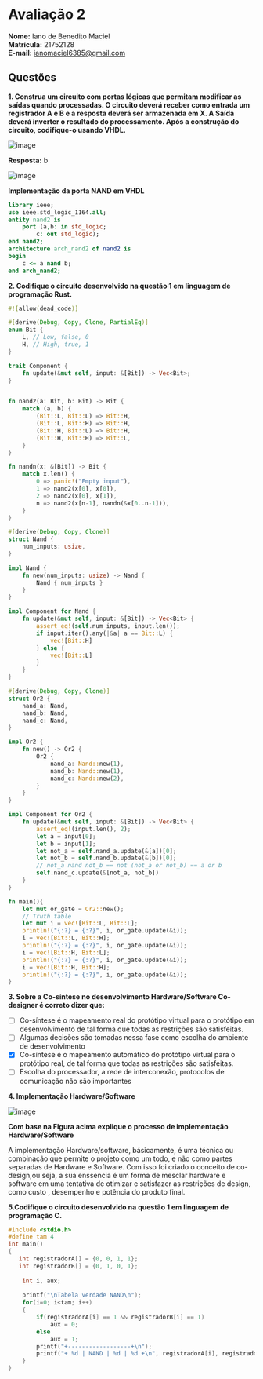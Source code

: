 # Avaliação 2

**Nome:** Iano de Benedito Maciel<br>
**Matrícula:** 21752128<br>
**E-mail:** ianomaciel6385@gmail.com<br>

## Questões
**1. Construa um circuito com portas lógicas que permitam modificar as saídas quando processadas. O circuito deverá receber como entrada um registrador A e B e a resposta deverá ser armazenada em X. A Saída deverá inverter o resultado do processamento. Após a construção do circuito, codifique-o usando VHDL.**

![image](https://user-images.githubusercontent.com/71051791/136615376-de172aed-1d2b-46f0-b2ba-8d7d28b1db4e.png)

**Resposta:** b

![image](https://user-images.githubusercontent.com/71051791/136638409-a5bc1f2c-0484-411c-95a1-27dbf44ff058.png)

**Implementação da porta NAND em VHDL**

~~~VHDL
library ieee;
use ieee.std_logic_1164.all;
entity nand2 is
    port (a,b: in std_logic;
        c: out std_logic);
end nand2;
architecture arch_nand2 of nand2 is
begin
    c <= a nand b;
end arch_nand2;
~~~

**2. Codifique o circuito desenvolvido na questão 1 em linguagem de programação Rust.**

~~~rust
#![allow(dead_code)]

#[derive(Debug, Copy, Clone, PartialEq)]
enum Bit {
    L, // Low, false, 0
    H, // High, true, 1
}

trait Component {
    fn update(&mut self, input: &[Bit]) -> Vec<Bit>;
}


fn nand2(a: Bit, b: Bit) -> Bit {
    match (a, b) {
        (Bit::L, Bit::L) => Bit::H,
        (Bit::L, Bit::H) => Bit::H,
        (Bit::H, Bit::L) => Bit::H,
        (Bit::H, Bit::H) => Bit::L,
    }
}

fn nandn(x: &[Bit]) -> Bit {
    match x.len() {
        0 => panic!("Empty input"),
        1 => nand2(x[0], x[0]),
        2 => nand2(x[0], x[1]),
        n => nand2(x[n-1], nandn(&x[0..n-1])),
    }
}

#[derive(Debug, Copy, Clone)]
struct Nand {
    num_inputs: usize,
}

impl Nand {
    fn new(num_inputs: usize) -> Nand {
        Nand { num_inputs }
    }
}

impl Component for Nand {
    fn update(&mut self, input: &[Bit]) -> Vec<Bit> {
        assert_eq!(self.num_inputs, input.len());
        if input.iter().any(|&a| a == Bit::L) {
            vec![Bit::H]
        } else {
            vec![Bit::L]
        }
    }
}

#[derive(Debug, Copy, Clone)]
struct Or2 {
    nand_a: Nand,
    nand_b: Nand,
    nand_c: Nand,
}

impl Or2 {
    fn new() -> Or2 {
        Or2 {
            nand_a: Nand::new(1),
            nand_b: Nand::new(1),
            nand_c: Nand::new(2),
        }
    }
}

impl Component for Or2 {
    fn update(&mut self, input: &[Bit]) -> Vec<Bit> {
        assert_eq!(input.len(), 2);
        let a = input[0];
        let b = input[1];
        let not_a = self.nand_a.update(&[a])[0];
        let not_b = self.nand_b.update(&[b])[0];
        // not_a nand not_b == not (not_a or not_b) == a or b
        self.nand_c.update(&[not_a, not_b])
    }
}

fn main(){
    let mut or_gate = Or2::new();
    // Truth table
    let mut i = vec![Bit::L, Bit::L];
    println!("{:?} = {:?}", i, or_gate.update(&i));
    i = vec![Bit::L, Bit::H];
    println!("{:?} = {:?}", i, or_gate.update(&i));
    i = vec![Bit::H, Bit::L];
    println!("{:?} = {:?}", i, or_gate.update(&i));
    i = vec![Bit::H, Bit::H];
    println!("{:?} = {:?}", i, or_gate.update(&i));
}
~~~

**3. Sobre a Co-síntese no desenvolvimento Hardware/Software Co-designer é correto dizer que:**

- [ ] Co-síntese é o mapeamento real do protótipo virtual para o protótipo em desenvolvimento de tal forma que todas as restrições são satisfeitas.
- [ ] Algumas decisões são tomadas nessa fase como escolha do ambiente de desenvolvimento
- [X] Co-síntese é o mapeamento automático do protótipo virtual para o protótipo real, de tal forma que todas as restrições são satisfeitas.
- [ ] Escolha do processador, a rede de interconexão, protocolos de comunicação não são importantes

**4. Implementação Hardware/Software**

![image](https://user-images.githubusercontent.com/71051791/136616040-feadf86d-7e47-48f4-a6e3-ac04f004b77a.png)

**Com base na Figura acima explique o processo de implementação Hardware/Software**

A implementação Hardware/software, básicamente, é uma técnica ou combinação que permite o projeto como um todo, e não como partes separadas de Hardware e Software. Com isso foi criado o conceito de co-design,ou seja, a sua enssencia é um forma de mesclar  hardware e software em uma tentativa de otimizar e satisfazer as restrições de design, como custo , desempenho e potência do produto final.


**5.Codifique o circuito desenvolvido na questão 1 em linguagem de programação C.**

~~~C
#include <stdio.h>
#define tam 4
int main()
{
   int registradorA[] = {0, 0, 1, 1};
   int registradorB[] = {0, 1, 0, 1};
   
    int i, aux;
    
    printf("\nTabela verdade NAND\n");
    for(i=0; i<tam; i++)
    {
        if(registradorA[i] == 1 && registradorB[i] == 1) 
            aux = 0;
        else 
            aux = 1;
        printf("+------------------+\n");
        printf("+ %d | NAND | %d | %d +\n", registradorA[i], registradorB[i], aux);
    }   
}
~~~